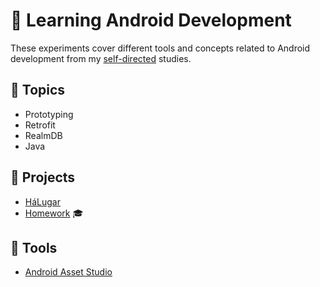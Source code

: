 # 📱 Learning Android Development

These experiments cover different tools and concepts related to Android development from my [self-directed](https://github.com/DanielBrito/self-learning) studies.

## :bookmark_tabs: Topics

- Prototyping
- Retrofit
- RealmDB
- Java

## :rocket: Projects

- [HáLugar](https://github.com/HaLugar)
- [Homework](https://github.com/DanielBrito/desenvolvimento-mobile) :mortar_board:

## 🧰 Tools

- [Android Asset Studio](https://romannurik.github.io/AndroidAssetStudio/index.html)
